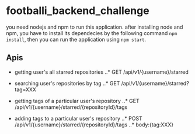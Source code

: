 # footballi_backend_challenge

you need nodejs and npm to run this application.
after installing node and npm, you have to install its dependecies by the following command `npm install`, then you can run the application using `npm start`.

## Apis

* getting user's all starred repositories
..* GET /api/v1/{username}/starred

* searching user's repositories by tag
..* GET /api/v1/{username}/starred?tag=XXX

* getting tags of a particular user's repository
..* GET /api/v1/{username}/starred/{repositoryId}/tags

* adding tags to a particular user's repository
..* POST /api/v1/{username}/starred/{repositoryId}/tags
..* body:{tag:XXX}




